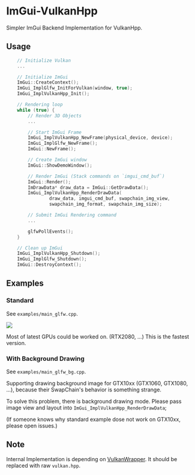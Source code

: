 # ImGui-VulkanHpp
Simpler ImGui Backend Implementation for VulkanHpp.

## Usage
```cpp
    // Initialize Vulkan
    ...

    // Initialize ImGui
    ImGui::CreateContext();
    ImGui_ImplGlfw_InitForVulkan(window, true);
    ImGui_ImplVulkanHpp_Init();

    // Rendering loop
    while (true) {
        // Render 3D Objects
        ...

        // Start ImGui Frame
        ImGui_ImplVulkanHpp_NewFrame(physical_device, device);
        ImGui_ImplGlfw_NewFrame();
        ImGui::NewFrame();

        // Create ImGui window
        ImGui::ShowDemoWindow();

        // Render ImGui (Stack commands on `imgui_cmd_buf`)
        ImGui::Render();
        ImDrawData* draw_data = ImGui::GetDrawData();
        ImGui_ImplVulkanHpp_RenderDrawData(
                draw_data, imgui_cmd_buf, swapchain_img_view,
                swapchain_img_format, swapchain_img_size);

        // Submit ImGui Rendering command
        ...

        glfwPollEvents();
    }

    // Clean up ImGui
    ImGui_ImplVulkanHpp_Shutdown();
    ImGui_ImplGlfw_Shutdown();
    ImGui::DestroyContext();
```

## Examples
### Standard
See `examples/main_glfw.cpp`.

<img src="https://raw.githubusercontent.com/takiyu/ImGui-VulkanHpp/master/data/example.png">

Most of latest GPUs could be worked on. (RTX2080, ...)
This is the fastest version.

### With Background Drawing
See `examples/main_glfw_bg.cpp`.

Supporting drawing background image for GTX10xx (GTX1060, GTX1080, ...),
because their SwapChain's behavior is something strange.

To solve this problem, there is background drawing mode.
Please pass image view and layout into `ImGui_ImplVulkanHpp_RenderDrawData`;

(If someone knows why standard example dose not work on GTX10xx,
 please open issues.)

## Note
Internal Implementation is depending on [VulkanWrapper](https://github.com/takiyu/VulkanWrapper).
It should be replaced with raw `vulkan.hpp`.
